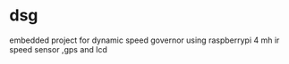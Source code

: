 # dsg
embedded project for dynamic speed governor using raspberrypi 4 mh ir speed sensor ,gps and lcd
